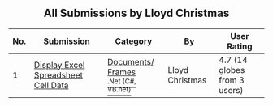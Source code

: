 ﻿<div align="center">

## All Submissions by Lloyd Christmas

</div>

No.  | Submission | Category | By   | User Rating
---- | ---------- | -------- | ---- | -----------
1 | [Display Excel Spreadsheet Cell Data<br />](https://github.com/Planet-Source-Code/lloyd-christmas-display-excel-spreadsheet-cell-data__10-1478) | [Documents/ Frames<br /><sup>.Net (C#, VB.net)</sup>](../ByCategory/documents-frames__10-27.md) | Lloyd Christmas | 4.7 (14 globes from 3 users)
